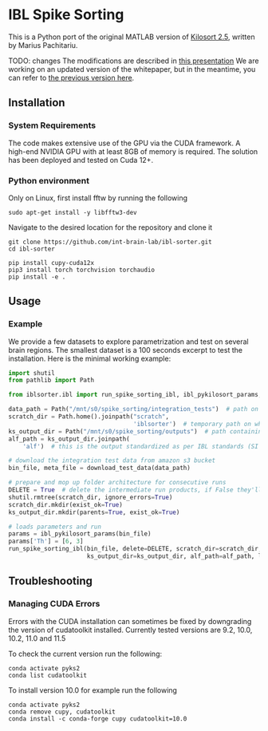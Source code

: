 # IBL Spike Sorting

This is a Python port of the original MATLAB version of [Kilosort 2.5](https://github.com/MouseLand/Kilosort), written by Marius Pachitariu.

TODO: changes
The modifications are described in [this presentation](https://docs.google.com/presentation/d/18bD_vQU45bLDSxd_QW2kbzEg8_5o3dqO5Gm9huXbNKE/edit?usp=sharing)
We are working on an updated version of the whitepaper, but in the meantime, you can refer to [the previous version here](https://doi.org/10.6084/m9.figshare.19705522.v3).

## Installation 

### System Requirements

The code makes extensive use of the GPU via the CUDA framework. A high-end NVIDIA GPU with at least 8GB of memory is required.
The solution has been deployed and tested on Cuda 12+.

### Python environment

Only on Linux, first install fftw by running the following 
    
    sudo apt-get install -y libfftw3-dev

Navigate to the desired location for the repository and clone it

    git clone https://github.com/int-brain-lab/ibl-sorter.git
    cd ibl-sorter

    pip install cupy-cuda12x
    pip3 install torch torchvision torchaudio
    pip install -e .



## Usage

### Example

We provide a few datasets to explore parametrization and test on several brain regions.
The smallest dataset is a 100 seconds excerpt to test the installation. Here is the minimal working example:

```python
import shutil
from pathlib import Path

from iblsorter.ibl import run_spike_sorting_ibl, ibl_pykilosort_params, download_test_data

data_path = Path("/mnt/s0/spike_sorting/integration_tests")  # path on which the raw data will be downloaded
scratch_dir = Path.home().joinpath("scratch",
                                   'iblsorter')  # temporary path on which intermediate raw data will be written, we highly recommend a SSD drive
ks_output_dir = Path("/mnt/s0/spike_sorting/outputs")  # path containing the kilosort output unprocessed
alf_path = ks_output_dir.joinpath(
    'alf')  # this is the output standardized as per IBL standards (SI units, ALF convention)

# download the integration test data from amazon s3 bucket
bin_file, meta_file = download_test_data(data_path)

# prepare and mop up folder architecture for consecutive runs
DELETE = True  # delete the intermediate run products, if False they'll be copied over to the output directory for debugging
shutil.rmtree(scratch_dir, ignore_errors=True)
scratch_dir.mkdir(exist_ok=True)
ks_output_dir.mkdir(parents=True, exist_ok=True)

# loads parameters and run
params = ibl_pykilosort_params(bin_file)
params['Th'] = [6, 3]
run_spike_sorting_ibl(bin_file, delete=DELETE, scratch_dir=scratch_dir,
                      ks_output_dir=ks_output_dir, alf_path=alf_path, log_level='INFO', params=params)
```

## Troubleshooting
### Managing CUDA Errors

Errors with the CUDA installation can sometimes be fixed by downgrading
the version of cudatoolkit installed. Currently tested versions are 9.2,
10.0, 10.2, 11.0 and 11.5

To check the current version run the following:

    conda activate pyks2
    conda list cudatoolkit

To install version 10.0 for example run the following

    conda activate pyks2
    conda remove cupy, cudatoolkit
    conda install -c conda-forge cupy cudatoolkit=10.0
